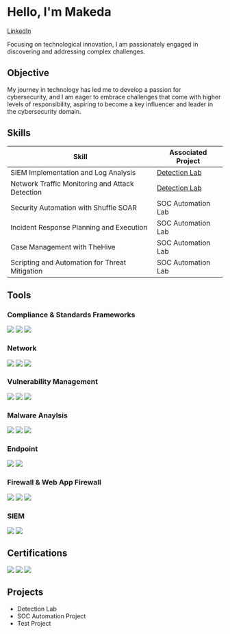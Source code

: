 # Hello, I'm Makeda
<a href="https://www.linkedin.com/in/makedapeterson">LinkedIn</a>

Focusing on technological innovation, I am passionately engaged in discovering and addressing complex challenges.

## Objective

My journey in technology has led me to develop a passion for cybersecurity, and I am eager to embrace challenges that come with higher levels of responsibility, aspiring to become a key influencer and leader in the cybersecurity domain.


## Skills

| Skill                                         | Associated Project         |
|-----------------------------------------------|----------------------------|
| SIEM Implementation and Log Analysis          | <a href="https://google.com">Detection Lab</a>|
| Network Traffic Monitoring and Attack Detection | <a href="https://google.com">Detection Lab</a>|
| Security Automation with Shuffle SOAR         | SOC Automation Lab|
| Incident Response Planning and Execution      | SOC Automation Lab|
| Case Management with TheHive                  | SOC Automation Lab|
| Scripting and Automation for Threat Mitigation | SOC Automation Lab|

## Tools
### Compliance & Standards Frameworks
<div>
  <img src="https://img.shields.io/badge/-NIST%20SP%20800--53-5B2C6F?&style=for-the-badge&logo=NIST&logoColor=white" />
  <img src="https://img.shields.io/badge/-PCI%20DSS-005BAB?&style=for-the-badge&logo=PCI-DSS&logoColor=white" />
  <img src="https://img.shields.io/badge/-ISO%2027001-0073A0?&style=for-the-badge&logo=ISO&logoColor=white" />
</div>

### Network
<div>
    <img src="https://img.shields.io/badge/-Wireshark-1679A7?&style=for-the-badge&logo=Wireshark&logoColor=white" />
    <img src="https://img.shields.io/badge/-Zeek-777BB4?&style=for-the-badge&logo=Zeek&logoColor=white" />
     <img src="https://img.shields.io/badge/-Maltego-007ACC?&style=for-the-badge&logo=Maltego&logoColor=white" />
</div>

### Vulnerability Management
<div>
    <img src="https://img.shields.io/badge/-Qualys-0078D4?&style=for-the-badge&logo=Qualys&logoColor=white" />
    <img src="https://img.shields.io/badge/-Nmap-3776AB?&style=for-the-badge&logo=Nmap&logoColor=white" />
    <img src="https://img.shields.io/badge/-Nessus-4A4A4A?&style=for-the-badge&logo=Nessus&logoColor=white" />
</div>

### Malware Anaylsis
<div> 
   <img src="https://img.shields.io/badge/-VirusTotal-4CBB17?&style=for-the-badge&logo=VirusTotal&logoColor=white" />
  <img src="https://img.shields.io/badge/-Proofpoint-F1603A?&style=for-the-badge&logo=Proofpoint&logoColor=white" />
  <img src="https://img.shields.io/badge/-Maltego-007ACC?&style=for-the-badge&logo=Maltego&logoColor=white" />
</div>

### Endpoint
<div>
    <img src="https://img.shields.io/badge/-CrowdStrike%20Falcon-6D3EAD?&style=for-the-badge&logo=CrowdStrike&logoColor=white" />
    <img src="https://img.shields.io/badge/-Microsoft_Defender_for_Endpoint-00A4EF?&style=for-the-badge&logo=Microsoft&logoColor=white" />
</div>

### Firewall & Web App Firewall
<div>  
  <img src="https://img.shields.io/badge/-Palo%20Alto%20Networks-4D4D4D?&style=for-the-badge&logo=Palo-Alto-Networks&logoColor=white" />
  <img src="https://img.shields.io/badge/-Sophos-3B7A57?&style=for-the-badge&logo=Sophos&logoColor=white" />
  <img src="https://img.shields.io/badge/-Cloudflare-F38020?&style=for-the-badge&logo=Cloudflare&logoColor=white" />
</div>

### SIEM
<div>
    <img src="https://img.shields.io/badge/-Splunk-000000?&style=for-the-badge&logo=Splunk&logoColor=white" />
    <img src="https://img.shields.io/badge/-QRadar-007DAB?&style=for-the-badge&logo=QRadar&logoColor=white" />
</div>

## Certifications
<div>
<img src="https://img.shields.io/badge/-Security%2B-FF0000?&style=for-the-badge&logo=CompTIA&logoColor=white" />
  <img src="https://img.shields.io/badge/-CySA%2B-007ACC?&style=for-the-badge&logo=CompTIA&logoColor=white" />
  <img src="https://img.shields.io/badge/-CSAM-4B8BBE?&style=for-the-badge&logo=CompTIA&logoColor=white" />
</div>

## Projects
- Detection Lab
- SOC Automation Project
- Test Project
